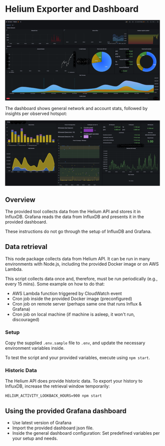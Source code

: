 # Helium Exporter and Dashboard

![Dashboard account view](/images/dashboard-account.png)

The dashboard shows general network and account stats, followed by insights per observed hotspot:

![Dashboard hotspot view](/images/dashboard-hotspot.png)

## Overview
The provided tool collects data from the Helium API and stores it in InfluxDB.
Grafana reads the data from InfluxDB and presents it in the provided dashboard.

These instructions do not go through the setup of InfluxDB and Grafana.

## Data retrieval
This node package collects data from Helium API.
It can be run in many environments with Node.js, including the provided Docker image or on AWS Lambda.

This script collects data once and, therefore, must be run periodically (e.g., every 15 mins).
Some example on how to do that:
* AWS Lambda function triggered by CloudWatch event
* Cron job inside the provided Docker image (preconfigured)
* Cron job on remote server (perhaps same one that runs Influx & Grafana)
* Cron job on local machine (if machine is asleep, it won't run, discouraged)

### Setup

Copy the supplied `.env.sample` file to `.env`, and update the necessary environment variables inside.

To test the script and your provided variables, execute using `npm start`.

### Historic Data

The Helium API does provide historic data. To export your history to InfluxDB, increase the retrieval window temporarily:

```
HELIUM_ACTIVITY_LOOKBACK_HOURS=900 npm start
```

## Using the provided Grafana dashboard
* Use latest version of Grafana
* Import the provided dashboard json file.
* Inside the general dashboard configuration: Set predefined variables per your setup and needs.
